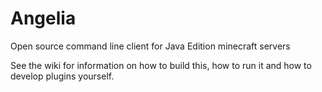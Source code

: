 # Angelia


Open source command line client for Java Edition minecraft servers



See the wiki for information on how to build this, how to run it and how to develop plugins yourself.